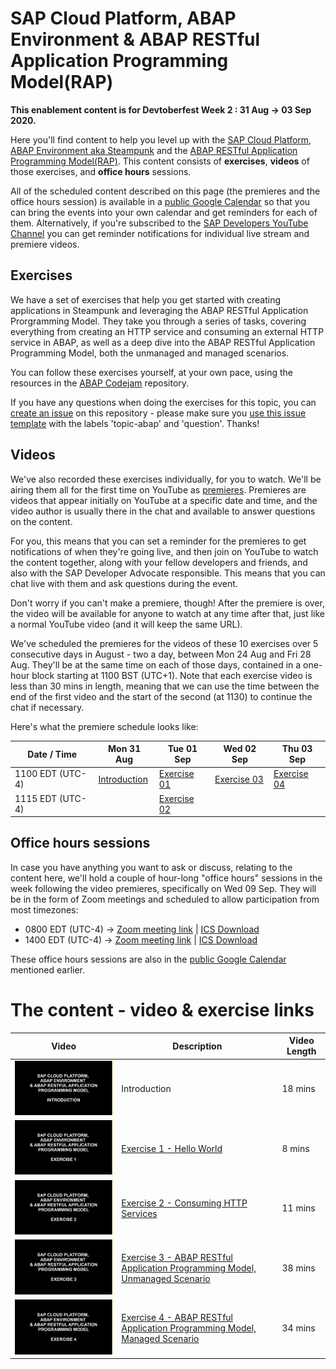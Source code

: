 # SAP Cloud Platform, ABAP Environment & ABAP RESTful Application Programming Model(RAP)

**This enablement content is for Devtoberfest Week 2 : 31 Aug → 03 Sep 2020.**

Here you'll find content to help you level up with the [SAP Cloud Platform, ABAP Environment aka Steampunk](https://help.sap.com/viewer/65de2977205c403bbc107264b8eccf4b/Cloud/en-US/2ffdd2412aff494dbf3de31089c965d4.html) and the [ABAP RESTful Application Programming Model(RAP)](https://help.sap.com/viewer/923180ddb98240829d935862025004d6/Cloud/en-US/289477a81eec4d4e84c0302fb6835035.html). This content consists of **exercises**, **videos** of those exercises, and **office hours** sessions. 

All of the scheduled content described on this page (the premieres and the office hours session) is available in a [public Google Calendar](https://calendar.google.com/calendar?cid=Ym1ibGJucHFkOHMwcWZoYnZnMjJqazE3OWdAZ3JvdXAuY2FsZW5kYXIuZ29vZ2xlLmNvbQ) so that you can bring the events into your own calendar and get reminders for each of them. Alternatively, if you're subscribed to the [SAP Developers YouTube Channel](https://www.youtube.com/user/sapdevs) you can get reminder notifications for individual live stream and premiere videos. 

## Exercises

We have a set of exercises that help you get started with creating applications in Steampunk and leveraging the ABAP RESTful Application Prorgramming Model. They take you through a series of tasks, covering everything from creating an HTTP service and consuming an external HTTP service in ABAP, as well as a deep dive into the ABAP RESTful Application Programming Model, both the unmanaged and managed scenarios.

You can follow these exercises yourself, at your own pace, using the resources in the [ABAP Codejam](https://github.com/SAP-samples/abap-exercises-codejam) repository. 

If you have any questions when doing the exercises for this topic, you can [create an issue](https://github.com/SAP-samples/sap-devtoberfest-2020/issues/new?assignees=&labels=question%2C+topic-abap&template=exercise-question.md&title=Summarize+your+question+here) on this repository - please make sure you [use this issue template](https://github.com/SAP-samples/sap-devtoberfest-2020/issues/new?assignees=&labels=question%2C+topic-abap&template=exercise-question.md&title=Summarize+your+question+here) with the labels 'topic-abap' and 'question'. Thanks!

## Videos 

We've also recorded these exercises individually, for you to watch. We'll be airing them all for the first time on YouTube as [premieres](https://support.google.com/youtube/answer/9080341). Premieres are videos that appear initially on YouTube at a specific date and time, and the video author is usually there in the chat and available to answer questions on the content. 

For you, this means that you can set a reminder for the premieres to get notifications of when they're going live, and then join on YouTube to watch the content together, along with your fellow developers and friends, and also with the SAP Developer Advocate responsible. This means that you can chat live with them and ask questions during the event.

Don't worry if you can't make a premiere, though! After the premiere is over, the video will be available for anyone to watch at any time after that, just like a normal YouTube video (and it will keep the same URL). 

We've scheduled the premieres for the videos of these 10 exercises over 5 consecutive days in August - two a day, between Mon 24 Aug and Fri 28 Aug. They'll be at the same time on each of those days, contained in a one-hour block starting at 1100 BST (UTC+1). Note that each exercise video is less than 30 mins in length, meaning that we can use the time between the end of the first video and the start of the second (at 1130) to continue the chat if necessary.

Here's what the premiere schedule looks like:

| Date / Time | Mon 31 Aug | Tue 01 Sep | Wed 02 Sep | Thu 03 Sep |
| - | - | - | - | - |
| 1100 EDT (UTC-4) | [Introduction](https://youtu.be/9wM-EyQa-5Q) | [Exercise 01](https://youtu.be/-ZxpAt8QgfM) | [Exercise 03](https://youtu.be/PYMkEhg-VTU) | [Exercise 04](https://youtu.be/xUnC0DrCF7U) | 
| 1115 EDT (UTC-4) |  | [Exercise 02](https://youtu.be/2-4jBdEXeOM) |  |  | 


## Office hours sessions

In case you have anything you want to ask or discuss, relating to the content here, we'll hold a couple of hour-long "office hours" sessions in the week following the video premieres, specifically on Wed 09 Sep. They will be in the form of Zoom meetings and scheduled to allow participation from most timezones:

- 0800 EDT (UTC-4) → [Zoom meeting link](https://sap-se.zoom.us/j/95873935644) | [ICS Download](https://sap-samples.github.io/sap-devtoberfest-2020/cal/workflow_office_hours2.ics)
- 1400 EDT (UTC-4) → [Zoom meeting link](https://sap-se.zoom.us/j/99812944506) | [ICS Download](https://sap-samples.github.io/sap-devtoberfest-2020/cal/workflow_office_hours1.ics)

These office hours sessions are also in the [public Google Calendar](https://calendar.google.com/calendar?cid=Ym1ibGJucHFkOHMwcWZoYnZnMjJqazE3OWdAZ3JvdXAuY2FsZW5kYXIuZ29vZ2xlLmNvbQ) mentioned earlier.


# The content - video & exercise links

| Video | Description | Video Length |
| - | - | - |
| [![Overview](thumbnail-00.jpg)](https://youtu.be/9wM-EyQa-5Q) | Introduction | 18 mins | 
| [![Exercise 1](thumbnail-01.jpg)](https://youtu.be/-ZxpAt8QgfM) | [Exercise 1 - Hello World](https://github.com/SAP-samples/abap-exercises-codejam/tree/master/exercises/ex1) | 8 mins |
| [![Exercise 2](thumbnail-02.jpg)](https://youtu.be/2-4jBdEXeOM)  | [Exercise 2 - Consuming HTTP Services](https://github.com/SAP-samples/abap-exercises-codejam/tree/master/exercises/ex2) | 11 mins |
| [![Exercise 3](thumbnail-03.jpg)](https://youtu.be/PYMkEhg-VTU)  | [Exercise 3 - ABAP RESTful Application Programming Model, Unmanaged Scenario](https://github.com/SAP-samples/abap-exercises-codejam/tree/master/exercises/ex3) | 38 mins |
| [![Exercise 4](thumbnail-04.jpg)](https://youtu.be/xUnC0DrCF7U)  | [Exercise 4 - ABAP RESTful Application Programming Model, Managed Scenario](https://github.com/SAP-samples/abap-exercises-codejam/tree/master/exercises/ex4) | 34 mins |  


